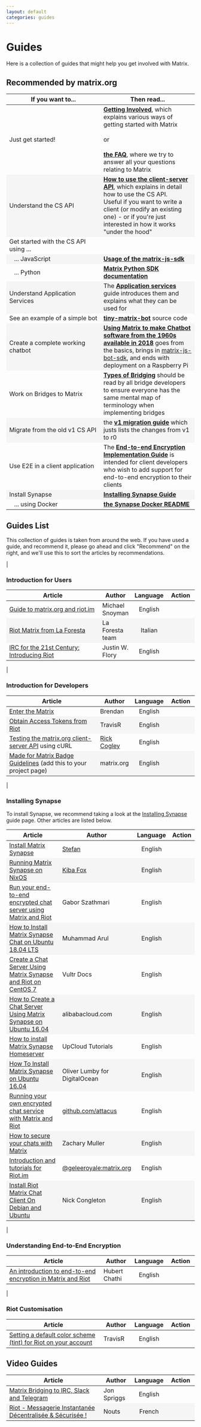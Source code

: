 ```yaml
---
layout: default
categories: guides
---
```


<script>
    var allArticlesTableRows = {};
    //allArticlesTableRows[0].children[0].textContent

    jQuery(document).ready(function() {
        allArticlesTableRows = jQuery("table > tbody  > tr");
        allArticlesTableRows.each(index => {
            var row = allArticlesTableRows[index];
            if (row.children[3] && row.children[3].textContent) {
                var row = allArticlesTableRows[index];
                var url = row.children[0].children[0].href;
                var recommendCall = 'recommend("' + url + '", this)';
                var recommendHtml = "<span onclick='" + recommendCall + "' class='recommend'>Recommend</span>";
                row.children[3].innerHTML = recommendHtml;
            }
        })
    });

    function recommend(url, el) {
        el.classList.remove("recommend");
        el.classList.add("thanks");
        el.innerHTML = "Thank You"
        el.onclick = null;
        _paq.push(['trackEvent', 'GuideVote', 'Upvote', url]);
    }
</script>
<style>
table {
    width: 100%
}
table tr td:nth-child(1) {
    width: 50%
}

#document table:first-of-type tr td {
  width: initial;
  padding-right: 50px;
  padding-top: 2px;
  padding-bottom: 2px;
  padding-left: 1px;
}

#document table:first-of-type tr td:nth-child(1) {
  white-space: nowrap;
}

table tr td:nth-child(3), table tr td:nth-child(4) {
    width: 15%
}

table tr:nth-child(even) {
  background-color: #f5f5f5;
}
.thanks {

}

</style>

# Guides

Here is a collection of guides that might help you get involved with Matrix.

## Recommended by matrix.org

If you want to... | Then read...
---|---
Just get started! | **[Getting Involved](./getting_involved.html)**, which explains various ways of getting started with Matrix<br /><br />or<br /><br />**[the FAQ](./faq.html)**, where we try to answer all your questions relating to Matrix
Understand the CS API | **[How to use the client-server API](https://matrix.org/docs/guides/client-server.html)**, which explains in detail how to use the CS API.<br />Useful if you want to write a client (or modify an existing one) - or if you're just interested in how it works "under the hood"
Get started with the CS API using ... |
&nbsp;&nbsp;&nbsp;... JavaScript | **[Usage of the matrix-js-sdk](https://matrix.org/docs/guides/usage-of-the-matrix-js-sdk)**
&nbsp;&nbsp;&nbsp;... Python | **[Matrix Python SDK documentation](https://matrix-org.github.io/matrix-python-sdk/)**
Understand Application Services | The **[Application services](./application_services.html)** guide introduces them and explains what they can be used for
See an example of a simple bot | **[tiny-matrix-bot](https://github.com/4nd3r/tiny-matrix-bot)** source code
Create a complete working chatbot | **[Using Matrix to make Chatbot software from the 1960s available in 2018](/docs/guides/elizabot)** goes from the basics, brings in [matrix-js-bot-sdk], and ends with deployment on a Raspberry Pi
Work on Bridges to Matrix | **[Types of Bridging](./types-of-bridging.html)** should be read by all bridge developers to ensure everyone has the same mental map of terminology when implementing bridges
Migrate from the old v1 CS API |  the **[v1 migration guide](./client-server-migrating-from-v1.html)** which justs lists the changes from v1 to r0
Use E2E in a client application | The **[End-to-end Encryption Implementation Guide](./e2e_implementation.html)** is intended for client developers who wish to add support for end-to-end encryption to their clients
Install Synapse | **[Installing Synapse Guide](/docs/guides/installing-synapse)**
&nbsp;&nbsp;&nbsp;...  using Docker | **[the Synapse Docker README](https://github.com/matrix-org/synapse/tree/master/docker)**

## Guides List

This collection of guides is taken from around the web. If you have used a guide, and recommend it, please go ahead and click "Recommend" on the right, and we'll use this to sort the articles by recommendations.

|

### Introduction for Users

Article | Author | Language | Action
---|---|:---:|:---:
[Guide to matrix.org and riot.im](https://www.snoyman.com/blog/2018/05/guide-to-matrix-riot)|Michael Snoyman|English|
[Riot Matrix from La Foresta](http://laforesta.net/riot-matrix/)|La Foresta team|Italian|
[IRC for the 21st Century: Introducing Riot](https://opensource.com/article/17/5/introducing-riot-IRC) | Justin W. Flory | English |

|

### Introduction for Developers

Article | Author | Language | Action
---|---|:---:|:---:
[Enter the Matrix](https://brendan.abolivier.bzh/enter-the-matrix/)|Brendan| English|
[Obtain Access Tokens from Riot](https://t2bot.io/docs/access_tokens/)|TravisR|English|
[Testing the matrix.org client-server API](https://gist.github.com/RickCogley/69f430d4418ae5498e8febab44d241c9) using cURL|[Rick Cogley](https://github.com/RickCogley)|English|
[Made for Matrix Badge Guidelines](https://matrix.org/docs/guides/made-for-matrix-badge) (add this to your project page)|matrix.org|English|

|

### Installing Synapse

To install Synapse, we recommend taking a look at the [Installing Synapse](/docs/guides/installing-synapse) guide page. Other articles are listed below.

Article | Author | Language | Action
---|---|:---:|:---:
[Install Matrix Synapse](https://www.natrius.eu/dokuwiki/doku.php?id=digital:server:matrixsynapse)                                                                           |[Stefan](https://matrix.to/#/#synapseguide:matrix.org)|English|
[Running Matrix Synapse on NixOS](https://www.foxypossibilities.com/2018/02/04/running-matrix-synapse-on-nixos/)                                                             |[Kiba Fox](https://www.foxypossibilities.com/)|English
[Run your end-to-end encrypted chat server using Matrix and Riot](https://blog.cryptoaustralia.org.au/2017/03/21/run-your-end-to-end-encrypted-chat-server-matrix-riot/)     |Gabor Szathmari|English|
[How to Install Matrix Synapse Chat on Ubuntu 18.04 LTS](https://www.howtoforge.com/tutorial/how-to-install-matrix-synapse-on-ubuntu-1804/)                                  |Muhammad Arul|English|
[Create a Chat Server Using Matrix Synapse and Riot on CentOS 7](https://www.vultr.com/docs/create-a-chat-server-using-matrix-synapse-and-riot-on-centos-7)                  |Vultr Docs|English|
[How to Create a Chat Server Using Matrix Synapse on Ubuntu 16.04](https://www.alibabacloud.com/blog/how-to-create-a-chat-server-using-matrix-synapse-on-ubuntu-16-04_593809)|alibabacloud.com|English|
[How to install Matrix Synapse Homeserver](https://www.upcloud.com/support/install-matrix-synapse/)                                                                         |UpCloud Tutorials|English|
[How To Install Matrix Synapse on Ubuntu 16.04](https://www.digitalocean.com/community/tutorials/how-to-install-matrix-synapse-on-ubuntu-16-04)                              |Oliver Lumby for DigitalOcean|English|
[Running your own encrypted chat service with Matrix and Riot](https://gist.github.com/attacus/cb5c8a53380ca755b10a5b37a636a0b9)                                             |[github.com/attacus](https://github.com/attacus)|English|
[How to secure your chats with Matrix](https://www.gigenet.com/blog/how-to-secure-your-chats-with-matrix/)                                                                   |Zachary Muller|English|
[Introduction and tutorials for Riot.im](https://wiki.giveth.io/tutorials/riot-migration/)                                                                                   |[@geleeroyale:matrix.org](https://matrix.to/#/@geleeroyale:matrix.org)|English|
[Install Riot Matrix Chat Client On Debian and Ubuntu](https://linuxconfig.org/install-riot-matrix-chat-client-on-debian-and-ubuntu)                                         |Nick Congleton|English|

|

### Understanding End-to-End Encryption

Article | Author | Language | Action
---|---|:---:|:---:
[An introduction to end-to-end encryption in Matrix and Riot](https://www.uhoreg.ca/blog/20170910-2110) | Hubert Chathi | English |

|

### Riot Customisation

Article | Author | Language | Action
---|---|:---:|:---:
[Setting a default color scheme (tint) for Riot on your account](https://gist.github.com/turt2live/f7e33017e72a83905f7f6acae31f4143)|TravisR|English|

## Video Guides

Article | Author | Language | Action
---|---|:---:|:---:
[Matrix Bridging to IRC, Slack and Telegram](https://www.youtube.com/watch?v=ZNEzgYRLj8g)|Jon Spriggs|English|
[Riot - Messagerie Instantanée Décentralisée & Sécurisée !](https://www.youtube.com/watch?v=TUgQ7Qh754w)|Nouts|French

[matrix-js-bot-sdk]: https://github.com/turt2live/matrix-js-bot-sdk